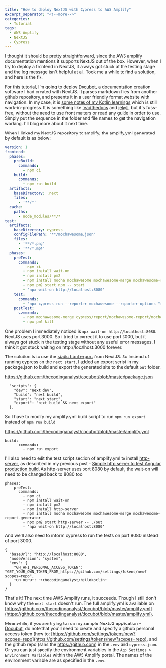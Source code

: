 ```yaml
---
title: "How to deploy NextJS with Cypress to AWS Amplify"
excerpt_separator: "<!--more-->"
categories:
  - Tutorial
tags:
  - AWS Amplify
  - NextJS
  - Cypress
---
```


I thought it should be pretty straightforward, since the AWS amplify documentation mentions it supports NextJS out of the box. However, when I try to deploy a frontend in NextJS, it always got stuck at the testing stage and the log message isn't helpful at all. Took me a while to find a solution, and here is the fix.

For this tutorial, I'm going to deploy [Docubot](https://github.com/thecodinganalyst/docubot), a documentation creation software I had created with NextJS. It parses markdown files from another github repository, and presents it in a user friendly format website with navigation. In my case, it is [some notes of my Kotlin learnings](https://github.com/thecodinganalyst/Hello-Kotlin) which is still work-in-progress. It is something like [readthedocs](https://readthedocs.org/) and [jekyll](https://jekyllrb.com/), but it's fuss-free, without the need to use front matters or read any guide in order to use. Simply put the sequence in the folder and file names to get the navigation working. I'll blog more about it next time.

When I linked my NextJS repository to amplify, the amplify.yml generated by default is as below:

```yml
version: 1
frontend:
  phases:
    preBuild:
      commands:
        - npm ci
    build:
      commands:
        - npm run build
  artifacts:
    baseDirectory: .next
    files:
      - '**/*'
  cache:
    paths:
      - node_modules/**/*
test:
  artifacts:
    baseDirectory: cypress
    configFilePath: '**/mochawesome.json'
    files:
      - '**/*.png'
      - '**/*.mp4'
  phases:
    preTest:
      commands:
        - npm ci
        - npm install wait-on
        - npm install pm2
        - npm install mocha mochawesome mochawesome-merge mochawesome-report-generator
        - npx pm2 start npm -- start
        - 'npx wait-on http://localhost:8080'
    test:
      commands:
        - 'npx cypress run --reporter mochawesome --reporter-options "reportDir=cypress/report/mochawesome-report,overwrite=false,html=false,json=true,timestamp=mmddyyyy_HHMMss"'
    postTest:
      commands:
        - npx mochawesome-merge cypress/report/mochawesome-report/mochawesome*.json > cypress/report/mochawesome.json
        - npx pm2 kill


```

One problem I immediately noticed is `npx wait-on http://localhost:8080`. NextJS uses port 3000. So i tried to correct it to use port 3000, but it always got stuck in the testing stage without any useful error messages. I think it got stuck waiting on http://localhost:3000 forever. 

The solution is to use the [static html export](https://nextjs.org/docs/advanced-features/static-html-export) from NextJS. So instead of running cypress on the `next start`, I added an export script in my package.json to build and export the generated site to the default `out` folder. 

https://github.com/thecodinganalyst/docubot/blob/master/package.json
```
  "scripts": {
    "dev": "next dev",
    "build": "next build",
    "start": "next start",
    "export": "next build && next export"
  },

```

So I have to modify my amplify.yml build script to run `npm run export` instead of `npm run build`

https://github.com/thecodinganalyst/docubot/blob/master/amplify.yml
```
build:
      commands:
        - npm run export
```

I'll also need to edit the test script section of amplify.yml to install [http-server](https://www.npmjs.com/package/http-server), as described in my previous post - [Simple http server to test Angular production build](https://thecodinganalyst.github.io/knowledgebase/Simple-http-server-to-test-angular-production-build/). As http-server uses port 8080 by default, the wait-on will need to be changed back to 8080 too.

```
phases:
    preTest:
      commands:
        - npm ci
        - npm install wait-on
        - npm install pm2
        - npm install http-server
        - npm install mocha mochawesome mochawesome-merge mochawesome-report-generator
        - npx pm2 start http-server -- ./out
        - 'npx wait-on http://localhost:8080'

```

And we'll also need to inform cypress to run the tests on port 8080 instead of port 3000.
```
{
  "baseUrl": "http://localhost:8080",
  "nodeVersion": "system",
  "env": {
    "GH_API_PERSONAL_ACCESS_TOKEN": "GET_YOUR_OWN_TOKEN_FROM_https://github.com/settings/tokens/new?scopes=repo",
    "GH_REPO": "/thecodinganalyst/hellokotlin"
  }
}
```

That's it! The next time AWS Amplify runs, it succeeds. Though I still don't know why the `next start` doesn't run. The full amplify.yml is available on [https://github.com/thecodinganalyst/docubot/blob/master/amplify.yml](https://github.com/thecodinganalyst/docubot/blob/master/amplify.yml). 

Meanwhile, if you are trying to run my sample NextJS application - [Docubut](https://github.com/thecodinganalyst/docubot), do note that you'll need to create and specify a github personal access token (how to: [https://github.com/settings/tokens/new?scopes=repo](https://github.com/settings/tokens/new?scopes=repo), and the github repo (sans the https://github.com) in the `.env` and `cypress.json`. Or you can just specify the environment variables in the `App Settings > Environment Variables` within the AWS Amplify portal. The names of the environment variable are as specified in the `.env`. 
